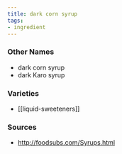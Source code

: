 ```yaml
---
title: dark corn syrup
tags:
- ingredient
---
```



### Other Names

* dark corn syrup
* dark Karo syrup

### Varieties

* [[liquid-sweeteners]]

### Sources
* http://foodsubs.com/Syrups.html
